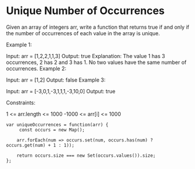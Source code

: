 # Unique Number of Occurrences

Given an array of integers arr, write a function that returns true if and only if the number of occurrences of each value in the array is unique.



Example 1:

Input: arr = [1,2,2,1,1,3]
Output: true
Explanation: The value 1 has 3 occurrences, 2 has 2 and 3 has 1. No two values have the same number of occurrences.
Example 2:

Input: arr = [1,2]
Output: false
Example 3:

Input: arr = [-3,0,1,-3,1,1,1,-3,10,0]
Output: true


Constraints:

1 <= arr.length <= 1000
-1000 <= arr[i] <= 1000



```
var uniqueOccurrences = function(arr) {
     const occurs = new Map();

    arr.forEach(num => occurs.set(num, occurs.has(num) ? occurs.get(num) + 1 : 1));

    return occurs.size === new Set(occurs.values()).size;
};
```
